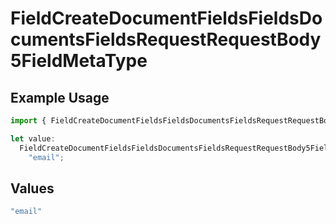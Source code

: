 # FieldCreateDocumentFieldsFieldsDocumentsFieldsRequestRequestBody5FieldMetaType

## Example Usage

```typescript
import { FieldCreateDocumentFieldsFieldsDocumentsFieldsRequestRequestBody5FieldMetaType } from "@documenso/sdk-typescript/models/operations";

let value:
  FieldCreateDocumentFieldsFieldsDocumentsFieldsRequestRequestBody5FieldMetaType =
    "email";
```

## Values

```typescript
"email"
```